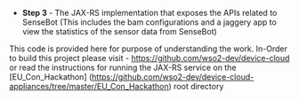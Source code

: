 * **Step 3** - The JAX-RS implementation that exposes the APIs related to SenseBot (This includes the bam configurations and a jaggery app to view the statistics of the sensor data from SenseBot)


This code is provided here for purpose of understanding the work. In-Order to build this project please visit - https://github.com/wso2-dev/device-cloud or read the instructions for running the JAX-RS service on the [EU_Con_Hackathon] (https://github.com/wso2-dev/device-cloud-appliances/tree/master/EU_Con_Hackathon) root directory
